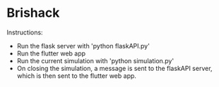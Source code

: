 # Brishack

Instructions:
- Run the flask server with 'python flaskAPI.py'
- Run the flutter web app 
- Run the current simulation with 'python simulation.py'
- On closing the simulation, a message is sent to the flaskAPI server, which is then sent to the flutter web app.
